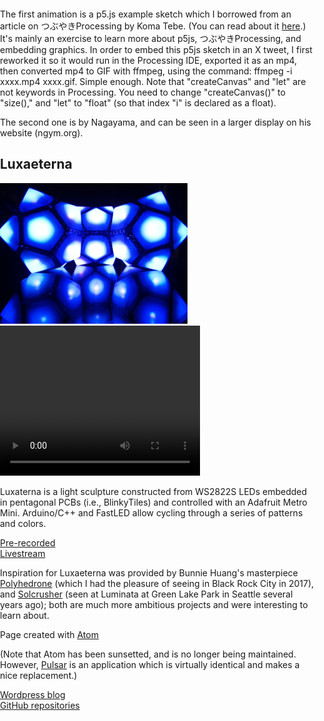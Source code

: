 <!-- <!DOCTYPE html> -->
<html>
  <head>
    <style> body{padding:0; margin:0;} </style>
    <meta charset="utf-8">
    <!--<title>Luxaeterna</title> -->
    <script src="https://cdnjs.cloudflare.com/ajax/libs/p5.js/1.2.0/p5.min.js" type="text/javascript"></script>
    <script src="sketch1.js" type="text/javascript"></script>
    <script src="torus1.js" type="text/javascript"></script>
  </head>
  <body>
    <div id='myContainer'></div>
    <p>
     The first animation is a p5.js example sketch which I borrowed from an article on つぶやきProcessing 
     by Koma Tebe. (You can read about 
     it <a href="https://medium.com/@koma.tebe/tiny-code-dbf26d84fe38">here</a>.) 
     It's mainly an exercise to learn more about p5js, つぶやきProcessing, and embedding graphics. 
     In order to embed this p5js sketch in an X tweet, I first reworked it so it would run in 
     the Processing IDE, exported it as an mp4, then converted mp4 to GIF with ffmpeg, using the 
     command: ffmpeg -i xxxx.mp4 xxxx.gif. Simple enough. 
     Note that "createCanvas" and "let" are not keywords in Processing. You need to change 
     "createCanvas()" to "size()," and "let" to "float" (so that index "i" is declared as a float).
    </p>
    <p>
      The second one is by Nagayama, and can be seen in a larger display on his website (ngym.org).
    </p>
    <!--<h1>Welcome to the Infinite Playa!</h1>-->
    <!--<img src="PlayaPano2019.jpg" alt="PlayaPano2019.jpg">-->
    <h2>Luxaeterna</h2>
    <img src="lux.jpg" alt="Luxaeterna image"><br>
    <video width="320" height="240" controls>
    <source src="Luxaeterna2.mp4" type="video/mp4">
    </video>
    <!--<div class="iframe_container">
    <iframe width="640" height="480" 
    src="https://www.youtube.com/embed/live_stream?channel=UCH1IeN5ZQYLfa2T7RVm72mA" 
    frameborder="0" allowfullscreen> </iframe> 
    </div>-->
    <p>Luxaterna is a light sculpture constructed from WS2822S LEDs embedded
      in pentagonal PCBs (i.e., BlinkyTiles) and controlled with an Adafruit Metro Mini. 
      Arduino/C++ and FastLED allow cycling through a series 
      of patterns and colors.
    </p>
    <!--<a href="https://youtu.be/qxCZm41zsss"-->
    <a href="Luxaeterna2.mp4"
      title="2 min. Video">Pre-recorded</a><br>
    <a href="https://www.youtube.com/embed/live_stream?channel=UCH1IeN5ZQYLfa2T7RVm72mA" 
      title="Youtube Livestream">Livestream</a>
    <p>Inspiration for Luxaeterna was provided by Bunnie Huang's masterpiece
      <a href="https://wiki.techinc.nl/Polyhedrone">Polyhedrone</a> (which I
      had the pleasure of seeing in Black Rock City in 2017), and
      <a href="https://www.solcrusher.com/">Solcrusher</a> (seen at Luminata at Green Lake Park 
      in Seattle several years ago); both are much more ambitious projects and were interesting 
      to learn about.
    </p>
    <!--<footer>-->
      <p>
       Page created with <a href="https://atom.io/">Atom</a><br>
       <p>
        (Note that Atom has been sunsetted, and is no longer being maintained. However, 
        <a href="https://pulsar-edit.dev/">Pulsar</a> is an application which is virtually identical 
        and makes a nice replacement.)
       </p>
       <a href="https://symbolicdomain.wordpress.com">Wordpress blog</a><br>
       <a href="https://github.com/foustja">GitHub repositories</a>
      </p>
    <!--</footer>-->
  </body>
</html>

